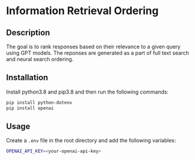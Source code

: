 # Information Retrieval Ordering

## Description

The goal is to rank responses based on their relevance to a given query using
GPT models. The reponses are generated as a part of full text search and
neural search ordering.

## Installation

Install python3.8 and pip3.8 and then run the following commands:

```bash
pip install python-dotenv
pip install openai
```

## Usage

Create a `.env` file in the root directory and add the following variables:

```bash
OPENAI_API_KEY=<your-openai-api-key>
```
